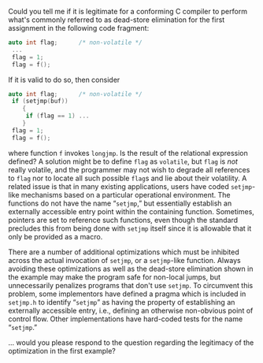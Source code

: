 Could you tell me if it is legitimate for a conforming C compiler to perform
what's commonly referred to as dead-store elimination for the first assignment
in the following code fragment:

```c
auto int flag;      /* non-volatile */
 ...
 flag = 1;
 flag = f();
```

If it is valid to do so, then consider

```c
auto int flag;      /* non-volatile */
 if (setjmp(buf))
    {
     if (flag == 1) ...
    }
 flag = 1;
 flag = f();
```

where function `f` invokes `longjmp`. Is the result of the relational expression
defined? A solution might be to define `flag` as `volatile`, but `flag` is *not*
really volatile, and the programmer may not wish to degrade all references to
`flag` nor to locate all such possible `flag`s and lie about their volatility. A
related issue is that in many existing applications, users have coded
`setjmp`-like mechanisms based on a particular operational environment. The
functions do not have the name “`setjmp`,” but essentially establish an
externally accessible entry point within the containing function. Sometimes,
pointers are set to reference such functions, even though the standard precludes
this from being done with `setjmp` itself since it is allowable that it only be
provided as a macro.

There are a number of additional optimizations which must be inhibited across
the actual invocation of `setjmp`, or a `setjmp`-like function. Always avoiding
these optimizations as well as the dead-store elimination shown in the example
may make the program safe for non-local jumps, but unnecessarily penalizes
programs that don't use `setjmp`. To circumvent this problem, some implementors
have defined a pragma which is included in `setjmp.h` to identify “`setjmp`” as
having the property of establishing an externally accessible entry, i.e.,
defining an otherwise non-obvious point of control flow. Other implementations
have hard-coded tests for the name “`setjmp`.”

... would you please respond to the question regarding the legitimacy of the
optimization in the first example?
